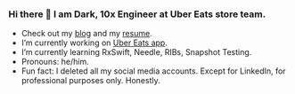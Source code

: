 ### Hi there 👋 I am Dark, 10x Engineer at Uber Eats store team.

- Check out my [blog](https://tenxengineer.medium.com) and my [resume](https://gist.github.com/darhonbek/208df5a3113fa73e1f03647b407be1e7).
- I’m currently working on [Uber Eats app](https://apps.apple.com/us/app/uber-eats-food-delivery/id1058959277).
- I’m currently learning RxSwift, Needle, RIBs, Snapshot Testing.
- Pronouns: he/him.
- Fun fact: I deleted all my social media accounts. Except for LinkedIn, for professional purposes only. Honestly.
